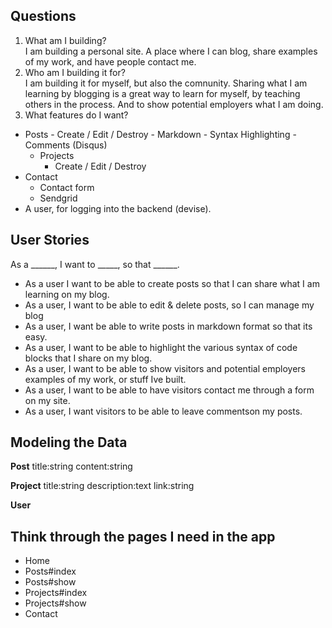 ## Questions

   1. What am I building?  
I am building a personal site. A place where I can blog, share examples of my work, and have people contact me.
   2. Who am I building it for?  
    I am building it for myself, but also the comnunity. Sharing what I am learning by blogging is a great way to learn for myself, by teaching others in the process. And to show potential employers what I am doing.  
   3. What features do I want?
                          
  - Posts
        - Create / Edit / Destroy
        - Markdown
        - Syntax Highlighting
        - Comments (Disqus)
    -  Projects
          - Create / Edit / Destroy
  -  Contact
        - Contact form
        - Sendgrid
  -  A user, for logging into the backend (devise).


## User Stories
          
  As a ______, I want to _____, so that ______.
  
- As a user I want to be able to create posts so that I can   share what I am learning on my blog.
- As a user, I want to be able to edit & delete posts, so I   can manage my blog
- As a user, I want be able to write posts in markdown format so that its easy.
- As a user, I want to be able to highlight the various syntax of code blocks that I share on my blog.
- As a user, I want to be able to show visitors and potential employers examples of my work, or stuff Ive built.
- As a user, I want to be able to have visitors contact me through a form on my site.
- As a user, I want visitors to be able to leave commentson my posts.


## Modeling the Data

  **Post**
    title:string
    content:string

  **Project**
    title:string
    description:text
    link:string

  **User**

## Think through the pages I need in the app

- Home
- Posts#index
- Posts#show
- Projects#index
- Projects#show
- Contact